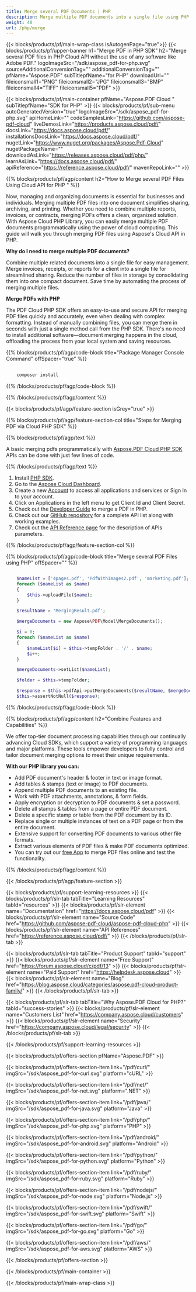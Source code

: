 ```yaml
---
title: Merge several PDF Documents | PHP
description: Merge multiple PDF documents into a single file using PHP and Aspose.PDF Cloud SDK.
weight: 40
url: /php/merge
---
```


{{< blocks/products/pf/main-wrap-class isAutogenPage="true">}}
{{< blocks/products/pf/upper-banner h1="Merge PDF in PHP SDK" h2="Merge several PDF files in PHP Cloud API without the use of any software like Adobe PDF." logoImageSrc="/sdk/aspose_pdf-for-php.svg" sourceAdditionalConversionTag="" additionalConversionTag="" pfName="Aspose.PDF" subTitlepfName="for PHP" downloadUrl="" fileiconsmall1="PNG" fileiconsmall2="JPG" fileiconsmall3="BMP" fileiconsmall4="TIFF" fileiconsmall5="PDF" >}}

{{< blocks/products/pf/main-container pfName="Aspose.PDF Cloud " subTitlepfName="SDK for PHP" >}}
{{< blocks/products/pf/sub-menu autoGeneratedVersion="true" logoImageSrc="/sdk/aspose_pdf-for-php.svg" apiHomeLink="" codeSamplesLink="https://github.com/aspose-pdf-cloud" liveDemosLink="https://products.aspose.cloud/pdf/" docsLink="https://docs.aspose.cloud/pdf/" installationsDocsLink="https://docs.aspose.cloud/pdf/" nugetLink="https://www.nuget.org/packages/Aspose.Pdf-Cloud" nugetPackageName="" downloadAsLink="https://releases.aspose.cloud/pdf/php/" learnAsLink="https://docs.aspose.cloud/pdf/" apiReference="https://reference.aspose.cloud/pdf/" mavenRepoLink="" >}}

{{% blocks/products/pf/agp/content h2="How to Merge several PDF Files Using Cloud API for PHP " %}}

Now, managing and organizing documents is essential for businesses and individuals. Merging multiple PDF files into one document simplifies sharing, archiving, and printing. Whether you need to combine multiple reports, invoices, or contracts, merging PDFs offers a clean, organized solution. With Aspose Cloud PHP Library, you can easily merge multiple PDF documents programmatically using the power of cloud computing. This guide will walk you through merging PDF files using Aspose's Cloud API in PHP.

**Why do I need to merge multiple PDF documents?**

Combine multiple related documents into a single file for easy management. Merge invoices, receipts, or reports for a client into a single file for streamlined sharing. Reduce the number of files in storage by consolidating them into one compact document. Save time by automating the process of merging multiple files.

**Merge PDFs with PHP**

The PDF Cloud PHP SDK offers an easy-to-use and secure API for merging PDF files quickly and accurately, even when dealing with complex formatting. Instead of manually combining files, you can merge them in seconds with just a single method call from the PHP SDK. There's no need to install additional software—document merging happens in the cloud, offloading the process from your local system and saving resources.

{{% blocks/products/pf/agp/code-block title="Package Manager Console Command" offSpacer="true" %}}

```bash
     
    composer install

```

{{% /blocks/products/pf/agp/code-block %}}

{{% /blocks/products/pf/agp/content %}}

{{< blocks/products/pf/agp/feature-section isGrey="true" >}}

{{% blocks/products/pf/agp/feature-section-col title="Steps for Merging PDF via Cloud PHP SDK" %}}

{{% blocks/products/pf/agp/text %}}

A basic merging pdfs programmatically with
[Aspose.PDF Cloud PHP SDK](https://products.aspose.cloud/pdf/php/)
APIs can be done with just few lines of code.

{{% /blocks/products/pf/agp/text %}}

1. Install [PHP SDK](https://pypi.org/project/asposepdfcloud/).
1. Go to the [Aspose Cloud Dashboard](https://dashboard.aspose.cloud/).
1. Create a new [Account](https://docs.aspose.cloud/display/storagecloud/Creating+and+Managing+Account) to access all applications and services or Sign In to your account.
1. Click on Applications in the left menu to get Client Id and Client Secret.
1. Check out the [Developer Guide](https://docs.aspose.cloud/pdf/merge-multiple-pdf-files/) to merge a PDF in PHP.
1. Check out our [GitHub repository](https://github.com/aspose-pdf-cloud/aspose-pdf-cloud-php) for a complete API list along with working examples.
1. Check out the [API Reference page](https://reference.aspose.cloud/pdf/#/Document) for the description of APIs parameters.

{{% /blocks/products/pf/agp/feature-section-col %}}


{{% blocks/products/pf/agp/code-block title="Merge several PDF Files using PHP" offSpacer="" %}}

```php

	$nameList = ['4pages.pdf', 'PdfWithImages2.pdf', 'marketing.pdf'];
	foreach ($nameList as $name)
	{
		$this->uploadFile($name);
	}

	$resultName = 'MergingResult.pdf';

	$mergeDocuments = new Aspose\PDF\Model\MergeDocuments();

	$i = 0;
	foreach ($nameList as $name)
	{
		$nameList[$i] = $this->tempFolder . '/' . $name;
		$i++;
	}

	$mergeDocuments->setList($nameList);

	$folder = $this->tempFolder;

	$response = $this->pdfApi->putMergeDocuments($resultName, $mergeDocuments, $storage = null, $folder);
	$this->assertNotNull($response);
```

{{% /blocks/products/pf/agp/code-block %}}

{{% blocks/products/pf/agp/content h2="Combine Features and Capabilities" %}}

We offer top-tier document processing capabilities through our continually advancing Cloud SDKs, which support a variety of programming languages and major platforms. These tools empower developers to fully control and tailor document merging options to meet their unique requirements.

**With our PHP library you can:**

+ Add PDF document's header & footer in text or image format.
+ Add tables & stamps (text or image) to PDF documents.
+ Append multiple PDF documents to an existing file.
+ Work with PDF attachments, annotations, & form fields.
+ Apply encryption or decryption to PDF documents & set a password.
+ Delete all stamps & tables from a page or entire PDF document.
+ Delete a specific stamp or table from the PDF document by its ID.
+ Replace single or multiple instances of text on a PDF page or from the entire document.
+ Extensive support for converting PDF documents to various other file formats.
+ Extract various elements of PDF files & make PDF documents optimized.
+ You can try out our [free App](https://products.aspose.app/pdf/merger) to merge PDF files online and test the functionality.

{{% /blocks/products/pf/agp/content %}}

{{< /blocks/products/pf/agp/feature-section >}}

{{< blocks/products/pf/support-learning-resources >}}
{{< blocks/products/pf/slr-tab tabTitle="Learning Resources" tabId="resources" >}}
{{< blocks/products/pf/slr-element name="Documentation" href="https://docs.aspose.cloud/pdf" >}}
{{< blocks/products/pf/slr-element name="Source Code" href="https://github.com/aspose-pdf-cloud/aspose-pdf-cloud-php" >}}
{{< blocks/products/pf/slr-element name="API References" href="https://reference.aspose.cloud/pdf/" >}}
{{< /blocks/products/pf/slr-tab >}}

{{< blocks/products/pf/slr-tab tabTitle="Product Support" tabId="support" >}}
{{< blocks/products/pf/slr-element name="Free Support" href="https://forum.aspose.cloud/c/pdf/13" >}}
{{< blocks/products/pf/slr-element name="Paid Support" href="https://helpdesk.aspose.cloud" >}}
{{< blocks/products/pf/slr-element name="Blog" href="https://blog.aspose.cloud/categories/aspose.pdf-cloud-product-family/" >}}
{{< /blocks/products/pf/slr-tab >}}

{{< blocks/products/pf/slr-tab tabTitle="Why Aspose.PDF Cloud for PHP?" tabId="success-stories" >}}
{{< blocks/products/pf/slr-element name="Customers List" href="https://company.aspose.cloud/customers" >}}
{{< blocks/products/pf/slr-element name="Security" href="https://company.aspose.cloud/legal/security" >}}
{{< /blocks/products/pf/slr-tab >}}

{{< /blocks/products/pf/support-learning-resources >}}

{{< blocks/products/pf/offers-section pfName="Aspose.PDF" >}}

{{< blocks/products/pf/offers-section-item link="/pdf/curl/" imgSrc="/sdk/aspose_pdf-for-curl.svg" platform="cURL" >}}

{{< blocks/products/pf/offers-section-item link="/pdf/net/" imgSrc="/sdk/aspose_pdf-for-net.svg" platform=".NET" >}}

{{< blocks/products/pf/offers-section-item link="/pdf/java/" imgSrc="/sdk/aspose_pdf-for-java.svg" platform="Java" >}}

{{< blocks/products/pf/offers-section-item link="/pdf/php/" imgSrc="/sdk/aspose_pdf-for-php.svg" platform="PHP" >}}

{{< blocks/products/pf/offers-section-item link="/pdf/android/" imgSrc="/sdk/aspose_pdf-for-android.svg" platform="Android" >}}

{{< blocks/products/pf/offers-section-item link="/pdf/python/" imgSrc="/sdk/aspose_pdf-for-python.svg" platform="Python" >}}

{{< blocks/products/pf/offers-section-item link="/pdf/ruby/" imgSrc="/sdk/aspose_pdf-for-ruby.svg" platform="Ruby" >}}

{{< blocks/products/pf/offers-section-item link="/pdf/nodejs/" imgSrc="/sdk/aspose_pdf-for-node.svg" platform="Node.js" >}}

{{< blocks/products/pf/offers-section-item link="/pdf/swift/" imgSrc="/sdk/aspose_pdf-for-swift.svg" platform="Swift" >}}

{{< blocks/products/pf/offers-section-item link="/pdf/go/" imgSrc="/sdk/aspose_pdf-for-go.svg" platform="Go" >}}

{{< blocks/products/pf/offers-section-item link="/pdf/aws/" imgSrc="/sdk/aspose_pdf-for-aws.svg" platform="AWS" >}}

{{< /blocks/products/pf/offers-section >}}

<!-- aboutfile Ends -->

{{< /blocks/products/pf/main-container >}}

{{< /blocks/products/pf/main-wrap-class >}}